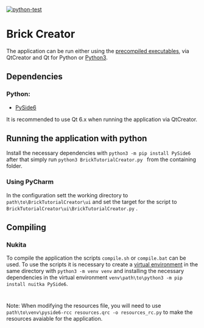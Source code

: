 [![python-test](https://github.com/StofflR/BrickTutorialCreator/actions/workflows/python-test.yml/badge.svg?branch=develop&event=push)](https://github.com/StofflR/BrickTutorialCreator/actions/workflows/python-test.yml)
# Brick Creator

The application can be run either using the [precompiled executables](https://github.com/StofflR/BrickTutorialCreator/releases), via QtCreator and Qt for Python or [Python3](https://doc.qt.io/qtforpython/quickstart.html).
## Dependencies
### Python:
* [PySide6](https://pypi.org/project/PySide6/)

It is recommended to use Qt 6.x when running the application via QtCreator.
## Running the application with python

Install the necessary dependencies with 
```python3 -m pip install PySide6 ```
after that simply run 
```python3 BrickTutorialCreator.py ```
from the containing folder.

### Using PyCharm
In the configuration sett the working directory to
```path\to\BrickTutorialCreator\ui```
and set the target for the script to
```BrickTutorialCreator\ui\BrickTutorialCreator.py```
.

## Compiling
### Nukita
To compile the application the scripts ```compile.sh``` or ```compile.bat``` can be used. To use the scripts it is necessary to create a [virtual environment](https://doc.qt.io/qtforpython/quickstart.html) in the same directory with ```python3 -m venv venv``` and installing the necessary dependencies in the virtual environment ```venv\path\to\python3 -m pip install nuitka PySide6```.

# 
Note: When modifying the resources file, you will need to use ```path\to\venv\pyside6-rcc resources.qrc -o resources_rc.py``` to make the resources avaiable for the application.